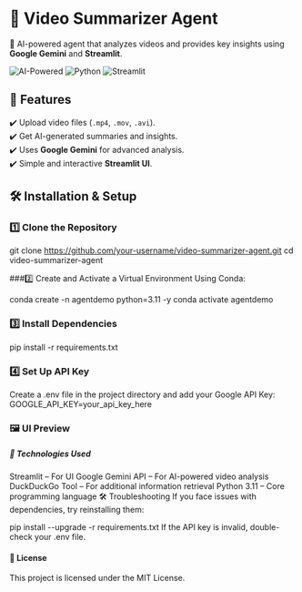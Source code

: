 

# 🎥 Video Summarizer Agent  
🚀 AI-powered agent that analyzes videos and provides key insights using **Google Gemini** and **Streamlit**.

![AI-Powered](https://img.shields.io/badge/AI-Powered-blue) ![Python](https://img.shields.io/badge/Python-3.11-blue) ![Streamlit](https://img.shields.io/badge/Streamlit-Enabled-red)

## 📌 Features  
✔️ Upload video files (`.mp4`, `.mov`, `.avi`).  
✔️ Get AI-generated summaries and insights.  
✔️ Uses **Google Gemini** for advanced analysis.  
✔️ Simple and interactive **Streamlit UI**.  

## 🛠 Installation & Setup  

### 1️⃣ Clone the Repository  
git clone https://github.com/your-username/video-summarizer-agent.git
cd video-summarizer-agent

###2️⃣ Create and Activate a Virtual Environment
Using Conda:

conda create -n agentdemo python=3.11 -y
conda activate agentdemo


### 3️⃣ Install Dependencies
pip install -r requirements.txt

### 4️⃣ Set Up API Key
Create a .env file in the project directory and add your Google API Key:
GOOGLE_API_KEY=your_api_key_here


### 🖼 UI Preview

##### 🤖 Technologies Used
Streamlit – For UI
Google Gemini API – For AI-powered video analysis
DuckDuckGo Tool – For additional information retrieval
Python 3.11 – Core programming language
🛠 Troubleshooting
If you face issues with dependencies, try reinstalling them:

pip install --upgrade -r requirements.txt
If the API key is invalid, double-check your .env file.
#### 📜 License
This project is licensed under the MIT License.
```sh